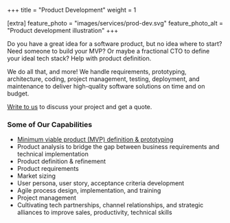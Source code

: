 +++
title = "Product Development"
weight = 1

[extra]
feature_photo = "images/services/prod-dev.svg"
feature_photo_alt = "Product development illustration"
+++

Do you have a great idea for a software product, but no idea where to start? Need someone to build your MVP? Or maybe a fractional CTO to define your ideal tech stack? Help with product definition.

We do all that, and more! We handle requirements, prototyping, architecture, coding, project management, testing, deployment, and maintenance to deliver high-quality software solutions on time and on budget. 

[Write to us](https://limeleaf.io/contact/ "Contact us") to discuss your project and get a quote.

<!-- more -->

### Some of Our Capabilities

- [Minimum viable product (MVP) definition & prototyping](/services/how-we-work/ "How we work")
- Product analysis to bridge the gap between business requirements and technical implementation
- Product definition & refinement
- Product requirements
- Market sizing
- User persona, user story, acceptance criteria development
- Agile process design, implementation, and training
- Project management
- Cultivating tech partnerships, channel relationships, and strategic alliances to improve sales, productivity, technical skills